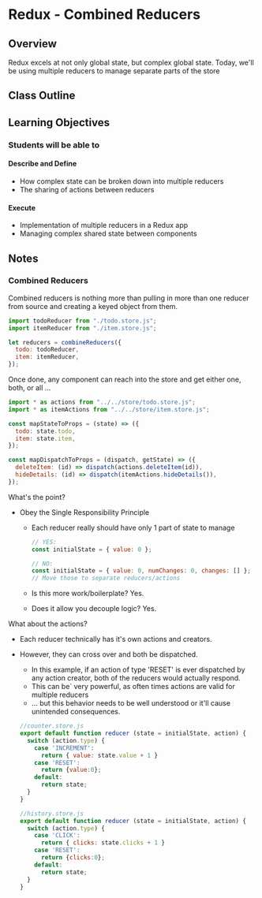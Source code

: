 # Redux - Combined Reducers

## Overview

Redux excels at not only global state, but complex global state. Today, we'll be using multiple reducers to manage separate parts of the store

## Class Outline

<!-- To Be Completed By Instructor -->

## Learning Objectives

### Students will be able to

#### Describe and Define

- How complex state can be broken down into multiple reducers
- The sharing of actions between reducers

#### Execute

- Implementation of multiple reducers in a Redux app
- Managing complex shared state between components

## Notes

### Combined Reducers

Combined reducers is nothing more than pulling in more than one reducer from source and creating a keyed object from them.

```javascript
import todoReducer from "./todo.store.js";
import itemReducer from "./item.store.js";

let reducers = combineReducers({
  todo: todoReducer,
  item: itemReducer,
});
```

Once done, any component can reach into the store and get either one, both, or all ...

```javascript
import * as actions from "../../store/todo.store.js";
import * as itemActions from "../../store/item.store.js";

const mapStateToProps = (state) => ({
  todo: state.todo,
  item: state.item,
});

const mapDispatchToProps = (dispatch, getState) => ({
  deleteItem: (id) => dispatch(actions.deleteItem(id)),
  hideDetails: (id) => dispatch(itemActions.hideDetails()),
});
```

What's the point?

- Obey the Single Responsibility Principle

  - Each reducer really should have only 1 part of state to manage

    ```javascript
    // YES:
    const initialState = { value: 0 };

    // NO:
    const initialState = { value: 0, numChanges: 0, changes: [] };
    // Move those to separate reducers/actions
    ```

  - Is this more work/boilerplate? Yes.
  - Does it allow you decouple logic? Yes.

What about the actions?

- Each reducer technically has it's own actions and creators.
- However, they can cross over and both be dispatched.

  - In this example, if an action of type 'RESET' is ever dispatched by any action creator, both of the reducers would actually respond.
  - This can be` very powerful, as often times actions are valid for multiple reducers
  - ... but this behavior needs to be well understood or it'll cause unintended consequences.

  ```javascript
  //counter.store.js
  export default function reducer (state = initialState, action) {
    switch (action.type) {
      case 'INCREMENT':
        return { value: state.value + 1 }
      case 'RESET':
        return {value:0};
      default:
        return state;
    }
  }

  //history.store.js
  export default function reducer (state = initialState, action) {
    switch (action.type) {
      case 'CLICK':
        return { clicks: state.clicks + 1 }
      case 'RESET':
        return {clicks:0};
      default:
        return state;
    }
  }
  ```
